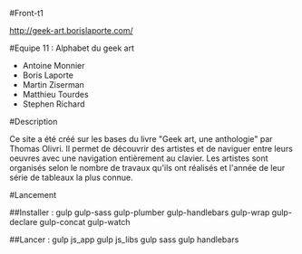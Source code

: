 #Front-t1

http://geek-art.borislaporte.com/

#Equipe 11 : Alphabet du geek art

- Antoine Monnier
- Boris Laporte
- Martin Ziserman
- Matthieu Tourdes
- Stephen Richard

#Description

Ce site a été créé sur les bases du livre "Geek art, une anthologie" par Thomas Olivri.
Il permet de découvrir des artistes et de naviguer entre leurs oeuvres avec une navigation entièrement au clavier.
Les artistes sont organisés selon le nombre de travaux qu'ils ont réalisés et l'année de leur série de tableaux la plus connue.

#Lancement

##Installer : 
	gulp
		gulp-sass
		gulp-plumber
		gulp-handlebars
		gulp-wrap
		gulp-declare
		gulp-concat
		gulp-watch

##Lancer :
	gulp js_app
	gulp js_libs
	gulp sass
	gulp handlebars
